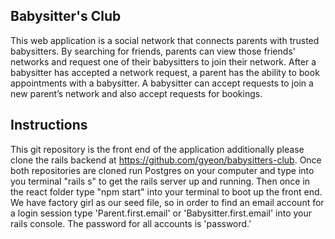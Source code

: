 
## Babysitter's Club

This web application is a social network that connects parents with trusted babysitters. By searching for friends, parents can view those friends' networks and request one of their babysitters to join their network. After a babysitter has accepted a network request, a parent has the ability to book appointments with a babysitter. A babysitter can accept requests to join a new parent’s network and also accept requests for bookings.

## Instructions

This git repository is the front end of the application additionally please clone the rails backend at https://github.com/gyeon/babysitters-club.
Once both repositories are cloned run Postgres on your computer and type into you terminal "rails s" to get the rails server up and running. Then once in the react folder type "npm start" into your terminal to boot up the front end. We have factory girl as our seed file, so in order to find an email account for a login session type 'Parent.first.email' or 'Babysitter.first.email' into your rails console. The password for all accounts is 'password.'
